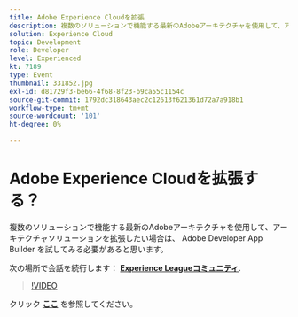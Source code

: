 ```yaml
---
title: Adobe Experience Cloudを拡張
description: 複数のソリューションで機能する最新のAdobeアーキテクチャを使用して、アーキテクチャソリューションを拡張したい場合は、 Adobe Developer App Builder を試してみる必要があると思います。 このセッションは、Adobe Developers Live Content イベントの一部として配信されました。
solution: Experience Cloud
topic: Development
role: Developer
level: Experienced
kt: 7189
type: Event
thumbnail: 331852.jpg
exl-id: d81729f3-be66-4f68-8f23-b9ca55c1154c
source-git-commit: 1792dc318643aec2c12613f621361d72a7a918b1
workflow-type: tm+mt
source-wordcount: '101'
ht-degree: 0%

---
```


# Adobe Experience Cloudを拡張する？

複数のソリューションで機能する最新のAdobeアーキテクチャを使用して、アーキテクチャソリューションを拡張したい場合は、 Adobe Developer App Builder を試してみる必要があると思います。

次の場所で会話を続行します： **[Experience Leagueコミュニティ](https://adobe.ly/36Yd3v6)**.

>[!VIDEO](https://video.tv.adobe.com/v/331852/?quality=12&learn=on&hidetitle=true)

クリック **[ここ](/help/adobe-developers-live/assets/extend-experience-cloud.pdf)** を参照してください。
